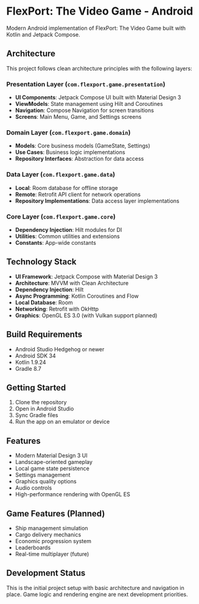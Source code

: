 # FlexPort: The Video Game - Android

Modern Android implementation of FlexPort: The Video Game built with Kotlin and Jetpack Compose.

## Architecture

This project follows clean architecture principles with the following layers:

### Presentation Layer (`com.flexport.game.presentation`)
- **UI Components**: Jetpack Compose UI built with Material Design 3
- **ViewModels**: State management using Hilt and Coroutines
- **Navigation**: Compose Navigation for screen transitions
- **Screens**: Main Menu, Game, and Settings screens

### Domain Layer (`com.flexport.game.domain`)
- **Models**: Core business models (GameState, Settings)
- **Use Cases**: Business logic implementations
- **Repository Interfaces**: Abstraction for data access

### Data Layer (`com.flexport.game.data`)
- **Local**: Room database for offline storage
- **Remote**: Retrofit API client for network operations
- **Repository Implementations**: Data access layer implementations

### Core Layer (`com.flexport.game.core`)
- **Dependency Injection**: Hilt modules for DI
- **Utilities**: Common utilities and extensions
- **Constants**: App-wide constants

## Technology Stack

- **UI Framework**: Jetpack Compose with Material Design 3
- **Architecture**: MVVM with Clean Architecture
- **Dependency Injection**: Hilt
- **Async Programming**: Kotlin Coroutines and Flow
- **Local Database**: Room
- **Networking**: Retrofit with OkHttp
- **Graphics**: OpenGL ES 3.0 (with Vulkan support planned)

## Build Requirements

- Android Studio Hedgehog or newer
- Android SDK 34
- Kotlin 1.9.24
- Gradle 8.7

## Getting Started

1. Clone the repository
2. Open in Android Studio
3. Sync Gradle files
4. Run the app on an emulator or device

## Features

- Modern Material Design 3 UI
- Landscape-oriented gameplay
- Local game state persistence
- Settings management
- Graphics quality options
- Audio controls
- High-performance rendering with OpenGL ES

## Game Features (Planned)

- Ship management simulation
- Cargo delivery mechanics
- Economic progression system
- Leaderboards
- Real-time multiplayer (future)

## Development Status

This is the initial project setup with basic architecture and navigation in place. Game logic and rendering engine are next development priorities.